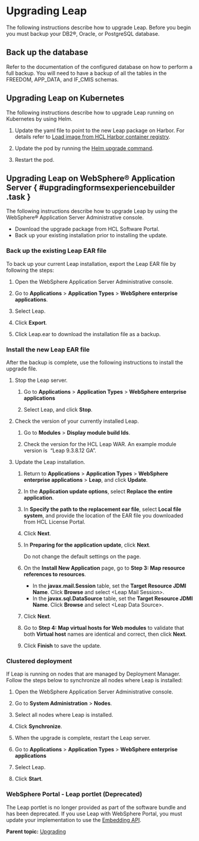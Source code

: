 # Upgrading Leap

The following instructions describe how to upgrade Leap. Before you begin you must backup your DB2®, Oracle, or PostgreSQL database.

## Back up the database

Refer to the documentation of the configured database on how to perform a full backup. You will need to have a backup of all the tables in the FREEDOM, APP_DATA, and IF_CMIS schemas.

## Upgrading Leap on Kubernetes

The following instructions describe how to upgrade Leap running on Kubernetes by using Helm.

1. Update the yaml file to point to the new Leap package on Harbor. For details refer to [Load image from HCL Harbor container registry](helm_load_images.md#load-image-from-hcl-harbor).

2. Update the pod by running the [Helm upgrade command](helm_update_install.md#helm-upgrade-configuration-command).

3. Restart the pod.


## Upgrading Leap on WebSphere® Application Server { #upgradingformsexperiencebuilder .task }

The following instructions describe how to upgrade Leap by using the WebSphere® Application Server Administrative console.

-   Download the upgrade package from HCL Software Portal.
-   Back up your existing installation prior to installing the update.

### Back up the existing Leap EAR file

To back up your current Leap installation, export the Leap EAR file by following the steps:

1.  Open the WebSphere Application Server Administrative console.

2.  Go to **Applications** \> **Application Types** \> **WebSphere enterprise applications**.

3.  Select Leap.

4.  Click **Export**.

5.  Click Leap.ear to download the installation file as a backup.


### Install the new Leap EAR file

After the backup is complete, use the following instructions to install the upgrade file.

1.  Stop the Leap server.

    1.  Go to **Applications** \> **Application Types** \> **WebSphere enterprise applications**

    2.  Select Leap, and click **Stop**.

2.  Check the version of your currently installed Leap.

    1.  Go to **Modules** \> **Display module build Ids**.

    2.  Check the version for the HCL Leap WAR. An example module version is  “Leap 9.3.8.12 GA”.

3.  Update the Leap installation.

    1.  Return to **Applications** \> **Application Types** \> **WebSphere enterprise applications** \> **Leap**, and click **Update**.

    2.  In the **Application update options**, select **Replace the entire application**.

    3.  In **Specify the path to the replacement ear file**, select **Local file system**, and provide the location of the EAR file you downloaded from HCL License Portal.

    4.  Click **Next**.

    5.  In **Preparing for the application update**, click **Next**.

        Do not change the default settings on the page.

    6.  On the **Install New Application** page, go to **Step 3: Map resource references to resources**.

        -   In the **javax.mail.Session** table, set the **Target Resource JDMI Name**. Click **Browse** and select <Leap Mail Session\>.
        -   In the **javax.sql.DataSource** table, set the **Target Resource JDMI Name**. Click **Browse** and select <Leap Data Source\>.
    7.  Click **Next**.

    8.  Go to **Step 4: Map virtual hosts for Web modules** to validate that both **Virtual host** names are identical and correct, then click **Next**.

    9.  Click **Finish** to save the update.


### Clustered deployment

If Leap is running on nodes that are managed by Deployment Manager. Follow the steps below to synchronize all nodes where Leap is installed:

1.  Open the WebSphere Application Server Administrative console.

2.  Go to **System Administration** \> **Nodes**.

3. Select all nodes where Leap is installed.

4. Click **Synchronize**.

5. When the upgrade is complete, restart the Leap server.

6. Go to **Applications** \> **Application Types** \> **WebSphere enterprise applications**

7. Select Leap.

8. Click **Start**.


### WebSphere Portal - Leap portlet (Deprecated)

The Leap portlet is no longer provided as part of the software bundle and has been deprecated. If you use Leap with WebSphere Portal, you must update your implementation to use the [Embedding API](ref_embedding_api.md).


**Parent topic:** [Upgrading](upgradingleap_sec.md)

